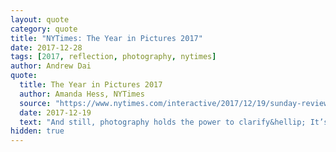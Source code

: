 ```yaml
---
layout: quote
category: quote
title: "NYTimes: The Year in Pictures 2017"
date: 2017-12-28
tags: [2017, reflection, photography, nytimes]
author: Andrew Dai
quote:
  title: The Year in Pictures 2017
  author: Amanda Hess, NYTimes
  source: "https://www.nytimes.com/interactive/2017/12/19/sunday-review/2017-year-in-pictures.html"
  date: 2017-12-19
  text: "And still, photography holds the power to clarify&hellip; It’s a cliché to remark, at the end of the year, that the time has moved quickly and slowly all at once. But one of the dark powers of our devices is to bend time, to suck us into the screen and spit us out seemingly months later. It can sometimes feel as if the only thing that exists is the one that’s being talked about online right now. To study these photographs is to be perpetually surprised at what has just happened: The last mass shooting before the last mass shooting before the last mass shooting; the hurricane before the flood before the fires. It seems impossible, looking back at a photograph from President Trump’s inauguration, that Barack Obama was actually president of the United States earlier this year."
hidden: true
---
```

